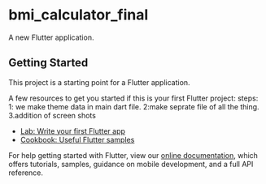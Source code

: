 # bmi_calculator_final

A new Flutter application.

## Getting Started

This project is a starting point for a Flutter application.

A few resources to get you started if this is your first Flutter project:
steps:
1: we make theme data in main dart file.
2:make seprate file of all the thing.
3.addition of screen shots

- [Lab: Write your first Flutter app](https://flutter.dev/docs/get-started/codelab)
- [Cookbook: Useful Flutter samples](https://flutter.dev/docs/cookbook)

For help getting started with Flutter, view our
[online documentation](https://flutter.dev/docs), which offers tutorials,
samples, guidance on mobile development, and a full API reference.
